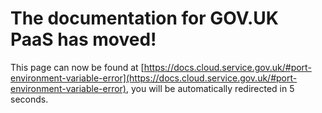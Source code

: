 # The documentation for GOV.UK PaaS has moved!
This page can now be found at [https://docs.cloud.service.gov.uk/#port-environment-variable-error](https://docs.cloud.service.gov.uk/#port-environment-variable-error), you will be automatically redirected in 5 seconds.